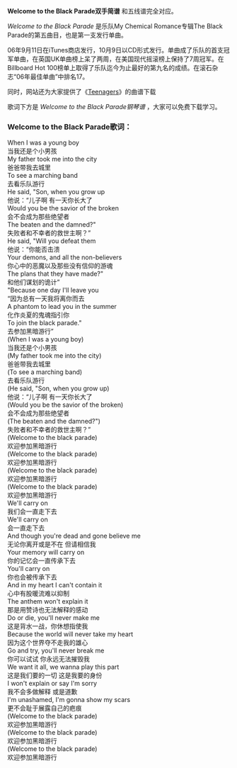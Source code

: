 

**Welcome to the Black Parade双手简谱** 和五线谱完全对应。

_Welcome to the Black Parade_ 是乐队My Chemical Romance专辑The Black
Parade的第五曲目，也是第一支发行单曲。

06年9月11日在iTunes商店发行，10月9日以CD形式发行。单曲成了乐队的首支冠军单曲，在英国UK单曲榜上呆了两周，在美国现代摇滚榜上保持了7周冠军。在Billboard
Hot 100榜单上取得了乐队迄今为止最好的第九名的成绩。在滚石杂志“06年最佳单曲”中排名17。

同时，网站还为大家提供了《[Teenagers](Music-4922-Teenagers-My-Chemical-Romance.html
"Teenagers")》的曲谱下载

歌词下方是 _Welcome to the Black Parade钢琴谱_ ，大家可以免费下载学习。

### Welcome to the Black Parade歌词：

When I was a young boy  
当我还是个小男孩  
My father took me into the city  
爸爸带我去城里  
To see a marching band  
去看乐队游行  
He said, "Son, when you grow up  
他说：“儿子啊 有一天你长大了  
Would you be the savior of the broken  
会不会成为那些绝望者  
The beaten and the damned?"  
失败者和不幸者的救世主啊？”  
He said, "Will you defeat them  
他说：“你能否击溃  
Your demons, and all the non-believers  
你心中的恶魔以及那些没有信仰的游魂  
The plans that they have made?"  
和他们谋划的诡计”  
"Because one day I'll leave you  
“因为总有一天我将离你而去  
A phantom to lead you in the summer  
化作炎夏的鬼魂指引你  
To join the black parade."  
去参加黑暗游行”  
(When I was a young boy)  
当我还是个小男孩  
(My father took me into the city)  
爸爸带我去城里  
(To see a marching band)  
去看乐队游行  
(He said, "Son, when you grow up)  
他说：“儿子啊 有一天你长大了  
(Would you be the savior of the broken)  
会不会成为那些绝望者  
(The beaten and the damned?")  
失败者和不幸者的救世主啊？”  
(Welcome to the black parade)  
欢迎参加黑暗游行  
(Welcome to the black parade)  
欢迎参加黑暗游行  
(Welcome to the black parade)  
欢迎参加黑暗游行  
(Welcome to the black parade)  
欢迎参加黑暗游行  
We'll carry on  
我们会一直走下去  
We'll carry on  
会一直走下去  
And though you're dead and gone believe me  
无论你离开或是不在 但请相信我  
Your memory will carry on  
你的记忆会一直传承下去  
You'll carry on  
你也会被传承下去  
And in my heart I can't contain it  
心中有股暖流难以抑制  
The anthem won't explain it  
那是用赞诗也无法解释的感动  
Do or die, you'll never make me  
这是背水一战，你休想指使我  
Because the world will never take my heart  
因为这个世界夺不走我的雄心  
Go and try, you'll never break me  
你可以试试 你永远无法摧毁我  
We want it all, we wanna play this part  
这是我们要的一切 这是我要的身份  
I won't explain or say I'm sorry  
我不会多做解释 或是道歉  
I'm unashamed, I'm gonna show my scars  
更不会耻于展露自己的疤痕  
(Welcome to the black parade)  
欢迎参加黑暗游行  
(Welcome to the black parade)  
欢迎参加黑暗游行  
(Welcome to the black parade)  
欢迎参加黑暗游行

